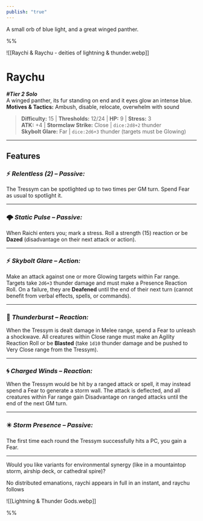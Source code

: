 ```yaml
---
publish: "true"
---
```


A small orb of blue light, and a great winged panther. 

%%

![[Raychi & Raychu - deities of lightning & thunder.webp]]


# Raychu

_**#Tier 2 Solo**_  
A winged panther, its fur standing on end and it eyes glow an intense blue.
**Motives & Tactics:** Ambush, disable, relocate, overwhelm with sound

> **Difficulty:** 15 | **Thresholds:** 12/24 | **HP:** 9 | **Stress:** 3  
> **ATK:** +4 | **Stormclaw Strike:** Close | `dice:2d8+2` thunder  
> **Skybolt Glare:** Far | `dice:2d6+3` thunder (targets must be Glowing)

---

## **Features**

### ⚡ _**Relentless (2) – Passive:**_

The Tressym can be spotlighted up to two times per GM turn. Spend Fear as usual to spotlight it.

---

### 🌩️ _**Static Pulse – Passive:**_
When Raichi enters you; mark a stress.
Roll a strength (15) reaction or be **Dazed** (disadvantage on their next attack or action).

---

### ⚡ _**Skybolt Glare – Action:**_

Make an attack against one or more Glowing targets within Far range. Targets take `2d6+3` thunder damage and must make a Presence Reaction Roll. On a failure, they are **Deafened** until the end of their next turn (cannot benefit from verbal effects, spells, or commands).

---

### 🧨 _**Thunderburst – Reaction:**_

When the Tressym is dealt damage in Melee range, spend a Fear to unleash a shockwave. All creatures within Close range must make an Agility Reaction Roll or be **Blasted** (take `1d10` thunder damage and be pushed to Very Close range from the Tressym).

---

### 🌀 _**Charged Winds – Reaction:**_

When the Tressym would be hit by a ranged attack or spell, it may instead spend a Fear to generate a storm wall. The attack is deflected, and all creatures within Far range gain Disadvantage on ranged attacks until the end of the next GM turn.

---

### ✴️ _**Storm Presence – Passive:**_

The first time each round the Tressym successfully hits a PC, you gain a Fear.

---

Would you like variants for environmental synergy (like in a mountaintop storm, airship deck, or cathedral spire)?


No distributed emanations, raychi appears in full in an instant, and raychu follows

![[Lightning & Thunder Gods.webp]]




%%